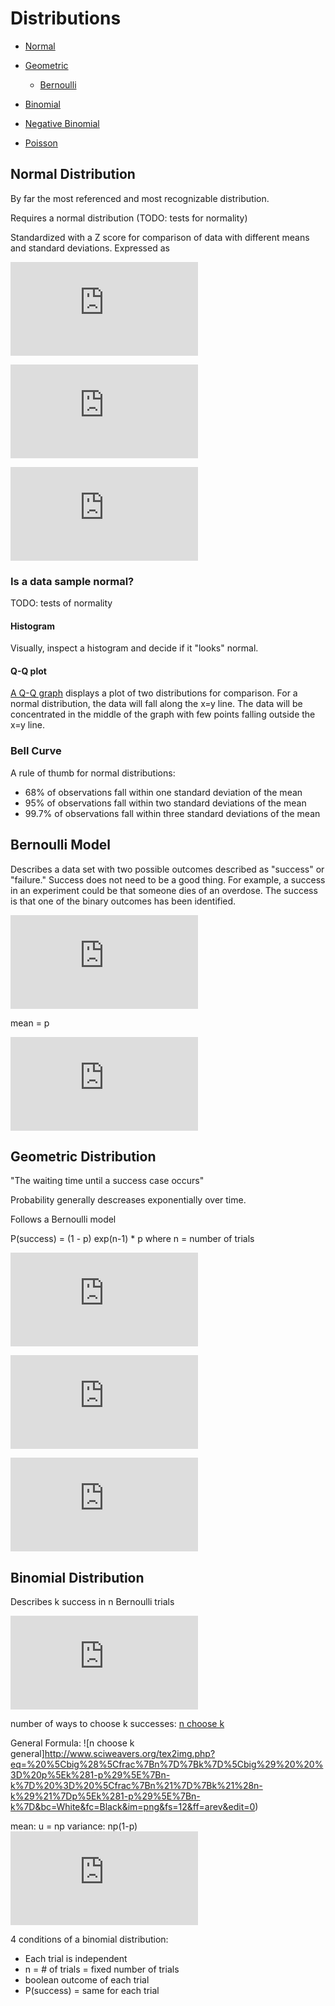 # Distributions

+ [Normal](#normal-distribution)

+ [Geometric](#geometric)
  + [Bernoulli](#geom-bernoulli)
  
+ [Binomial](#binomial)

+ [Negative Binomial](#negative-biomial)

+ [Poisson](#poisson)

## Normal Distribution

By far the most referenced and most recognizable distribution.

Requires a normal distribution (TODO: tests for normality)

Standardized with a Z score for comparison of data with different means and standard deviations. Expressed as

![definition of Z statistic](http://www.sciweavers.org/tex2img.php?eq=Z%20%3D%20%5Cfrac%7B%28%20x%20-%20%5Cmu%20%29%7D%7B%20%5Csigma%20%20%7D&bc=White&fc=Black&im=png&fs=12&ff=arev&edit=0)

![mean](http://www.sciweavers.org/tex2img.php?eq=%20%5Cmu%20%3D%20mean&bc=White&fc=Black&im=jpg&fs=12&ff=arev&edit=0)

![Standard Deviation](http://www.sciweavers.org/tex2img.php?eq=%20%5Csigma%20%3D%20Standard%20Deviation&bc=White&fc=Black&im=png&fs=12&ff=arev&edit=0)

### Is a data sample normal?

TODO: tests of normality

#### Histogram

Visually, inspect a histogram and decide if it "looks" normal. 

#### Q-Q plot

[A Q-Q graph](http://en.wikipedia.org/wiki/Q%E2%80%93Q_plot) displays a plot of two distributions for comparison. For a normal distribution, 
the data will fall along the x=y line. The data will be concentrated in the middle of the graph with few points falling outside the x=y line.

### Bell Curve

A rule of thumb for normal distributions:

+ 68% of observations fall within one standard deviation of the mean
+ 95% of observations fall within two standard deviations of the mean
+ 99.7% of observations fall within three standard deviations of the mean

## Bernoulli Model

Describes a data set with two possible outcomes described as "success" or "failure." Success does not need to be a good thing. For example, a success in an experiment could be that someone dies of an overdose. The success is that one of the binary outcomes has been identified.

![probability of success](http://www.sciweavers.org/tex2img.php?eq=p%20%3D%20P%28success%29&bc=White&fc=Black&im=png&fs=12&ff=arev&edit=0)

mean = p

![standard deviation](http://www.sciweavers.org/tex2img.php?eq=%5Csigma%20%3D%20%20%5Csqrt%7B%20%5Crho%20%281-%5Crho%29%7D%20&bc=White&fc=Black&im=png&fs=12&ff=arev&edit=0)

## Geometric Distribution

"The waiting time until a success case occurs"

Probability generally descreases exponentially over time.

Follows a Bernoulli model

P(success) = (1 - p) exp(n-1) * p  where n = number of trials

![mean](http://www.sciweavers.org/tex2img.php?eq=%5Cmu%20%3D%20%20%5Cfrac%7B1%7D%7B%5Crho%7D&bc=White&fc=Black&im=png&fs=12&ff=arev&edit=0)

![variance](http://www.sciweavers.org/tex2img.php?eq=%5Csigma%5E2%20%3D%20%5Cfrac%7B1-%5Crho%7D%7B%5Crho%5E2%7D&bc=White&fc=Black&im=png&fs=12&ff=arev&edit=0)

![standard deviation](http://www.sciweavers.org/tex2img.php?eq=%20%5Csigma%20%3D%20%20%5Csqrt%7B%0A%5Cfrac%7B1-%5Crho%7D%7B%5Crho%5E2%7D%0A%7D%20&bc=White&fc=Black&im=png&fs=12&ff=arev&edit=0)

## Binomial Distribution

Describes k success in n Bernoulli trials

![probabilty](http://www.sciweavers.org/tex2img.php?eq=P%28k%3E%3D1%29%20%3D%20%5Crho%20%5E%20k%20%281-%20%5Crho%20%29%5E%7B%28n-k%29%7D&bc=White&fc=Black&im=png&fs=12&ff=arev&edit=0)

number of ways to choose k successes: [n choose k](http://www.sciweavers.org/tex2img.php?eq=%20%5Cbig%28%5Cfrac%7Bn%7D%7Bk%7D%5Cbig%29%20%20%3D%20%5Cfrac%7Bn%21%7D%7Bk%21%28n-k%29%21%7D&bc=White&fc=Black&im=png&fs=12&ff=arev&edit=0)

General Formula: ![n choose k general]http://www.sciweavers.org/tex2img.php?eq=%20%5Cbig%28%5Cfrac%7Bn%7D%7Bk%7D%5Cbig%29%20%20%3D%20p%5Ek%281-p%29%5E%7Bn-k%7D%20%3D%20%5Cfrac%7Bn%21%7D%7Bk%21%28n-k%29%21%7Dp%5Ek%281-p%29%5E%7Bn-k%7D&bc=White&fc=Black&im=png&fs=12&ff=arev&edit=0)

mean: u = np
variance: np(1-p)
![standard deviation](http://www.sciweavers.org/tex2img.php?eq=%20%5Csigma%20%20%3D%20%5Csqrt%7Bn%5Crho%281-%5Crho%29%7D%20&bc=White&fc=Black&im=png&fs=12&ff=arev&edit=0)

4 conditions of a binomial distribution:

+ Each trial is independent
+ n = # of trials = fixed number of trials
+ boolean outcome of each trial
+ P(success) = same for each trial
